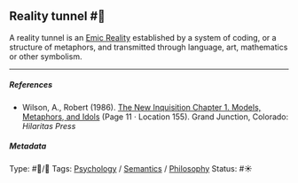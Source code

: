 ## Reality tunnel  #🧠

A reality tunnel is an [Emic Reality](Emic%20Reality.md) established by a system of coding, or a structure of metaphors, and transmitted through language, art, mathematics or other symbolism. 

---

##### References

* Wilson, A., Robert (1986). [The New Inquisition Chapter 1. Models, Metaphors, and Idols](The%20New%20Inquisition%20Chapter%201.%20Models,%20Metaphors,%20and%20Idols.md) (Page 11 · Location 155). Grand Junction, Colorado: *Hilaritas Press*

##### Metadata

Type: #🔵/🔵 
Tags: [Psychology](Psychology.md) / [Semantics](Semantics.md) / [Philosophy](Philosophy.md)
Status: #☀️ 
